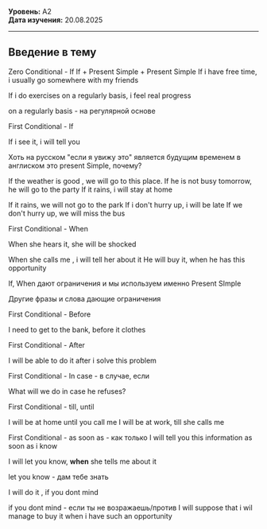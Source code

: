 **Уровень:** A2  
**Дата изучения:** 20.08.2025  

---

## Введение в тему

Zero Conditional - If
If + Present Simple + Present Simple
If i have free time, i usually go somewhere with my friends

If i do exercises  on a regularly basis, i feel  real progress

on a regularly basis - на регулярной основе 


First Conditional - If

If i see it, i will tell you

Хоть на русском "если я увижу это" является будущим временем в англиском это present Simple, почему?

If the weather is good , we will go to this place.
If he is not busy tomorrow, he will go to the party
If it  rains, i will stay at home

If it rains, we will not go to the park
If i don't  hurry up, i will be late
If we don't hurry up, we will miss the bus

First Conditional - When

When she hears it, she will be shocked

When she calls me , i will tell her about it
He will buy it, when he has this opportunity

If, When дают ограничения и мы используем именно Present SImple

Другие фразы и слова дающие ограничения

First Conditional - Before

I need to get to the bank, before it clothes

First Conditional - After

I will be able to do it after i solve this problem

First Conditional - In case - в случае, если

What will we do in case he refuses?


First Conditional - till, until

I will be at home until you call me
I will be at work, till she calls me

First Conditional - as soon as - как только
I will tell you this information as soon as i know

I will let you know, **when** she tells me about it

let you know - дам тебе знать

I will do it , if you dont mind

if you dont mind - если ты не возражаешь/против
I will suppose that i wil manage to buy it when i have such an opportunity




